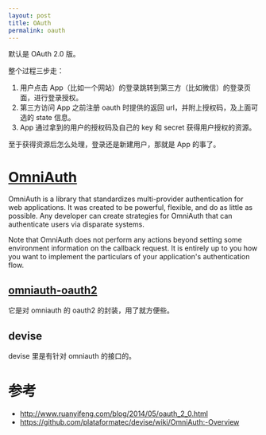 ```yaml
---
layout: post
title: OAuth
permalink: oauth
---
```


默认是 OAuth 2.0 版。

整个过程三步走：

1. 用户点击 App（比如一个网站）的登录跳转到第三方（比如微信）的登录页面，进行登录授权。
2. 第三方访问 App 之前注册 oauth 时提供的返回 url，并附上授权码，及上面可选的 state 信息。
3. App 通过拿到的用户的授权码及自己的 key 和 secret 获得用户授权的资源。

至于获得资源后怎么处理，登录还是新建用户，那就是 App 的事了。


# [OmniAuth](https://github.com/omniauth/omniauth)

OmniAuth is a library that standardizes multi-provider authentication for web applications. It was created to be powerful, flexible, and do as little as possible. Any developer can create strategies for OmniAuth that can authenticate users via disparate systems.

Note that OmniAuth does not perform any actions beyond setting some environment information on the callback request. It is entirely up to you how you want to implement the particulars of your application's authentication flow.

## [omniauth-oauth2](https://github.com/intridea/omniauth-oauth2)
它是对 omniauth 的 oauth2 的封装，用了就方便些。

## devise
devise 里是有针对 omniauth 的接口的。

# 参考
- http://www.ruanyifeng.com/blog/2014/05/oauth_2_0.html
- https://github.com/plataformatec/devise/wiki/OmniAuth:-Overview
